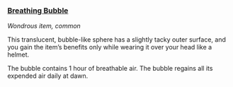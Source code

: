 ### [Breathing Bubble](https://www.dndbeyond.com/magic-items/breathing-bubble)

_Wondrous item, common_

This translucent, bubble-like sphere has a slightly tacky outer surface, and you gain the item’s benefits only while wearing it over your head like a helmet.

The bubble contains 1 hour of breathable air. The bubble regains all its expended air daily at dawn.